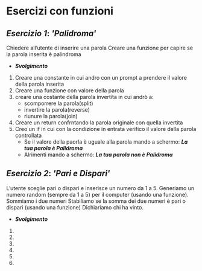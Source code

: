 Esercizi con funzioni
===
## ***Esercizio 1***: *'Palidroma'*
Chiedere all’utente di inserire una parola
Creare una funzione per capire se la parola inserita è palindroma
- ***Svolgimento***
1. Creare una constante in cui andro con un prompt a prendere il valore della parola inserita 
2. Creare una funzione con valore della parola
3. creare una costante della parola invertita in cui andrò a:
    - scomporrere la parola(split)
    - invertire la parola(reverse)
    - riunure la parola(join)
4. Creare un return confrntando la parola originale con quella invertita
5. Creo un if in cui con la condizione in entrata verifico il valore della parola controllata 
    - Se il valore della paorla è uguale alla parola mando a schermo: ***La tua parola è Palidroma***
    - Alrimenti mando a schermo: ***La tua parola non è Palidroma***

## ***Esercizio 2***: *'Pari e Dispari'*
L’utente sceglie pari o dispari e inserisce un numero da 1 a 5.
Generiamo un numero random (sempre da 1 a 5) per il computer (usando una funzione).
Sommiamo i due numeri
Stabiliamo se la somma dei due numeri è pari o dispari (usando una funzione)
Dichiariamo chi ha vinto.
- ***Svolgimento***
1.
2.
3.
4.
5.
6.